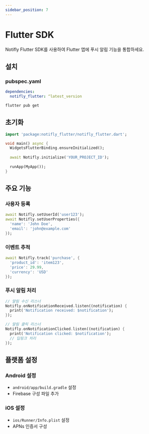 ```yaml
---
sidebar_position: 7
---
```


# Flutter SDK

Notifly Flutter SDK를 사용하여 Flutter 앱에 푸시 알림 기능을 통합하세요.

## 설치

### pubspec.yaml

```yaml
dependencies:
  notifly_flutter: ^latest_version
```

```bash
flutter pub get
```

## 초기화

```dart
import 'package:notifly_flutter/notifly_flutter.dart';

void main() async {
  WidgetsFlutterBinding.ensureInitialized();
  
  await Notifly.initialize('YOUR_PROJECT_ID');
  
  runApp(MyApp());
}
```

## 주요 기능

### 사용자 등록
```dart
await Notifly.setUserId('user123');
await Notifly.setUserProperties({
  'name': 'John Doe',
  'email': 'john@example.com'
});
```

### 이벤트 추적
```dart
await Notifly.track('purchase', {
  'product_id': 'item123',
  'price': 29.99,
  'currency': 'USD'
});
```

### 푸시 알림 처리
```dart
// 알림 수신 리스너
Notifly.onNotificationReceived.listen((notification) {
  print('Notification received: $notification');
});

// 알림 클릭 리스너
Notifly.onNotificationClicked.listen((notification) {
  print('Notification clicked: $notification');
  // 딥링크 처리
});
```

## 플랫폼 설정

### Android 설정
- `android/app/build.gradle` 설정
- Firebase 구성 파일 추가

### iOS 설정
- `ios/Runner/Info.plist` 설정
- APNs 인증서 구성